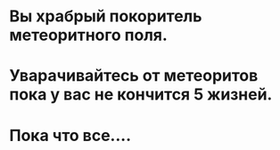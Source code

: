 # Вы храбрый покоритель метеоритного поля.
# Уварачивайтесь от метеоритов пока у вас не кончится 5 жизней.
# Пока что все....
